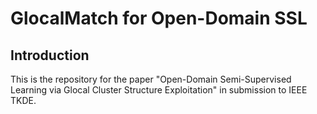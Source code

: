 # GlocalMatch for Open-Domain SSL

## Introduction

This is the repository for the paper "Open-Domain Semi-Supervised Learning via Glocal Cluster Structure Exploitation" in submission to IEEE TKDE.
